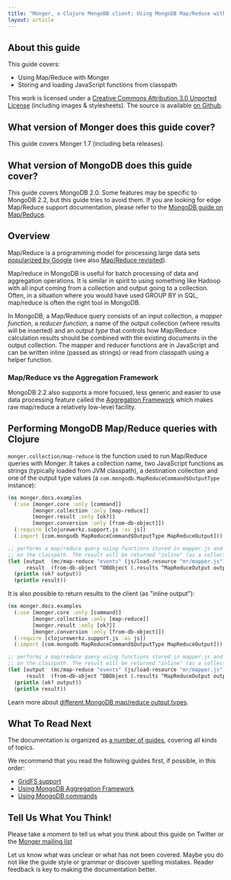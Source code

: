 ```yaml
---
title: "Monger, a Clojure MongoDB client: Using MongoDB Map/Reduce with Clojure"
layout: article
---
```


## About this guide

This guide covers:

 * Using Map/Reduce with Monger
 * Storing and loading JavaScript functions from classpath


This work is licensed under a <a rel="license" href="http://creativecommons.org/licenses/by/3.0/">Creative Commons Attribution 3.0 Unported License</a> (including images & stylesheets). The source is available [on Github](https://github.com/clojurewerkz/monger.docs).


## What version of Monger does this guide cover?

This guide covers Monger 1.7 (including beta releases).


## What version of MongoDB does this guide cover?

This guide covers MongoDB 2.0. Some features may be specific to MongoDB 2.2, but this guide tries to avoid them. If you are looking for
edge Map/Reduce support documentation, please refer to the [MongoDB guide on Map/Reduce](http://www.mongodb.org/display/DOCS/MapReduce).


## Overview

Map/Reduce is a programming model for processing large data sets
[popularized by
Google](http://research.google.com/archive/mapreduce.html) (see also
[Map/Reduce
revisited](http://userpages.uni-koblenz.de/~laemmel/MapReduce/paper.pdf)).

Map/reduce in MongoDB is useful for batch processing of data and
aggregation operations. It is similar in spirit to using something
like Hadoop with all input coming from a collection and output going
to a collection. Often, in a situation where you would have used GROUP
BY in SQL, map/reduce is often the right tool in MongoDB.

In MongoDB, a Map/Reduce query consists of an input collection, a
*mapper function*, a *reducer function*, a name of the output
collection (where results will be inserted) and an *output type* that
controls how Map/Reduce calculation results should be combined with
the existing documents in the output collection. The mapper and
reducer functions are in JavaScript and can be written inline (passed
as strings) or read from classpath using a helper function.


### Map/Reduce vs the Aggregation Framework

MongoDB 2.2 also supports a more focused, less generic and easier to
use data processing feature called the [Aggregation
Framework](/articles/aggregation.html) which makes raw map/reduce a
relatively low-level facility.


## Performing MongoDB Map/Reduce queries with Clojure

`monger.collection/map-reduce` is the function used to run Map/Reduce
queries with Monger. It takes a collection name, two JavaScript
functions as strings (typically loaded from JVM classpath), a
destination collection and one of the output type values (a
`com.mongodb.MapReduceCommand$OutputType` instance):

``` clojure
(ns monger.docs.examples
  (:use [monger.core :only [command]]
        [monger.collection :only [map-reduce]]
        [monger.result :only [ok?]]
        [monger.conversion :only [from-db-object]])
  (:require [clojurewerkz.support.js :as js])
  (:import [com.mongodb MapReduceCommand$OutputType MapReduceOutput]))

;; performs a map/reduce query using functions stored in mapper.js and reducer.js
;; on the classpath. The result will be returned "inline" (as a collection of documents back to the client).
(let [output  (mc/map-reduce "events" (js/load-resource "mr/mapper.js") (js/load-resource "mr/reducer.js") "map_reduce_results" MapReduceCommand$OutputType/MERGE {})
      result  (from-db-object ^DBObject (.results ^MapReduceOutput output) true))]
  (println (ok? output))
  (println result))
```

It is also possible to return results to the client (as "inline output"):

``` clojure
(ns monger.docs.examples
  (:use [monger.core :only [command]]
        [monger.collection :only [map-reduce]]
        [monger.result :only [ok?]]
        [monger.conversion :only [from-db-object]])
  (:require [clojurewerkz.support.js :as js])
  (:import [com.mongodb MapReduceCommand$OutputType MapReduceOutput]))

;; performs a map/reduce query using functions stored in mapper.js and reducer.js
;; on the classpath. The result will be returned "inline" (as a collection of documents back to the client).
(let [output  (mc/map-reduce "events" (js/load-resource "mr/mapper.js") (js/load-resource "mr/reducer.js") nil MapReduceCommand$OutputType/INLINE {})
      result  (from-db-object ^DBObject (.results ^MapReduceOutput output) true))]
  (println (ok? output))
  (println result))
```

Learn more about [different MongoDB map/reduce output types](http://docs.mongodb.org/manual/core/map-reduce/).

## What To Read Next

The documentation is organized as [a number of guides](/articles/guides.html), covering all kinds of topics.

We recommend that you read the following guides first, if possible, in this order:

 * [GridFS support](/articles/gridfs.html)
 * [Using MongoDB Aggregation Framework](/articles/aggregation.html)
 * [Using MongoDB commands](/articles/commands.html)


## Tell Us What You Think!

Please take a moment to tell us what you think about this guide on Twitter or the [Monger mailing list](https://groups.google.com/forum/#!forum/clojure-mongodb)

Let us know what was unclear or what has not been covered. Maybe you do not like the guide style or grammar or discover spelling mistakes. Reader feedback is key to making the documentation better.

